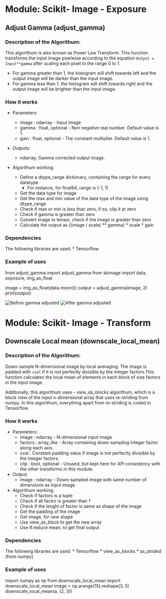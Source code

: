 # Module: Scikit- Image  - Exposure   

## Adjust Gamma (adjust_gamma) 

### Description of the Algorithum: 
This algorithum is also known as Power Law Transform. This function transforms the input image pixelwise according to the
equation ``Output = Input**gamma`` after scaling each pixel to the range 0 to 1.

* For gamma greater than 1, the histogram will shift towards left and the output image will be darker than the input image.
* For gamma less than 1, the histogram will shift towards right and the output image will be brighter than the input image. 

### How it works
* Parameters: 
    * image : ndarray - Input image
    * gamma : float, optional -  Non negative real number. Default value is 1.
    * gain : float, optional - The constant multiplier. Default value is 1.

* Outputs: 
    * ndarray, Gamma corrected output image. 

* Algorithum working: 
    * Define a dtype_range dictionary, containing the range for every datatype 
        * For instance, for float64, range is (-1, 1)
    * Get the data type for image 
    * Get the max and min value of the data type of the image using dtype_range 
    * Check if max or min is less than zero, if so, clip it at zero 
    * Check if gamma is greater than zero 
    * Convert image to tensor, check if the image is greater than zero 
    * Calculate the output as ((image / scale) ** gamma) * scale * gain
    
### Dependencies 
The following libraries are used: 
    * Tensorflow 

### Example of uses  
from adjust_gamma import adjust_gamma 
from skimage import data, exposure, img_as_float 

image = img_as_float(data.moon()) 
output = adjust_gamma(image, 2)  
print(output)


![Before gamma adjusted](https://i.ibb.co/592wp2X/image.png) 
![After gamma adjusted](https://i.ibb.co/qkfFNbZ/output-gamma.png) 



# Module: Scikit- Image  - Transform  


## Downscale Local mean (downscale_local_mean) 

### Description of the Algorithum: 
Down-sample N-dimensional image by local averaging. The image is padded with `cval` if it is not perfectly divisible by the
integer factors.This function calculates the local mean of elements in each block of size factors in the input image.

Additonally, this algorithum uses - *view_as_blocks* algorithum, 
which is a block view of the input n-dimensional array that uses re-striding from numpy. 
In this algorithum, everything apart from re-striding is coded in Tensorflow
 
### How it works
* Paremeters: 
    * image : ndarray - N-dimensional input image 
    * factors : array_like - Array containing down-sampling integer factor along each axis.
    * cval :  Constant padding value if image is not perfectly divisible by the integer factors.
    * clip : bool, optional - Unused, but kept here for API consistency with the other transforms
        in this module.
* Output: 
    * image : ndarray - Down-sampled image with same number of dimensions as input image.
* Algorithum working: 
    * Check if factors is a tuple 
    * Check if all factor is greater than 1 
    * Check if the lenght of factor is same as shape of the image 
    * Get the padding of the image 
    * Get image, for new shape 
    * Use view_as_block to get the new array 
    * Use tf.reduce mean, to get final output 

### Dependencies 
The following libraries are used:
    * Tensorflow 
    * view_as_blocks 
        * as_strided (from numpy)

### Example of uses  
import numpy as np 
from downscale_local_mean import downscale_local_mean 
image = np.arange(15).reshape(3, 5)
downscale_local_mean(a, (2, 3))  
 





 